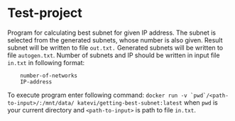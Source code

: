 # Test-project

Program for calculating best subnet for given IP address.
The subnet is selected from the generated subnets, whose number is also given.
Result subnet will be written to file `out.txt.`
Generated subnets will be written to file `autogen.txt`.
Number of subnets and IP should be written in input file `in.txt` in following format:
``` 
    number-of-networks
    IP-address
```

To execute program enter following command:
``docker run -v `pwd`/<path-to-input>/:/mnt/data/ katevi/getting-best-subnet:latest``
when `pwd` is your current directory and `<path-to-input>` is path to file `in.txt`.



